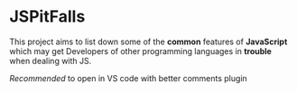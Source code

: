 # JSPitFalls

This project aims to list down some of the **common** features of **JavaScript** which may get Developers of other programming languages in **trouble** when dealing with JS.

*Recommended* to open in VS code with better comments plugin